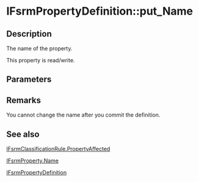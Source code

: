 # IFsrmPropertyDefinition::put_Name

## Description

The name of the property.

This property is read/write.

## Parameters

## Remarks

You cannot change the name after you commit the definition.

## See also

[IFsrmClassificationRule.PropertyAffected](https://learn.microsoft.com/previous-versions/windows/desktop/api/fsrmpipeline/nf-fsrmpipeline-ifsrmclassificationrule-get_propertyaffected)

[IFsrmProperty.Name](https://learn.microsoft.com/previous-versions/windows/desktop/api/fsrmpipeline/nf-fsrmpipeline-ifsrmproperty-get_name)

[IFsrmPropertyDefinition](https://learn.microsoft.com/previous-versions/windows/desktop/api/fsrmpipeline/nn-fsrmpipeline-ifsrmpropertydefinition)